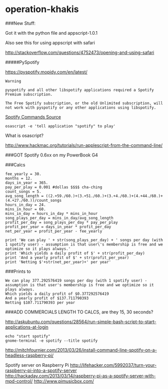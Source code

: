 # operation-khakis


###New Stuff:

Got it with the python file and appscript-1.0.1

Also see this for using appscript with safari

http://stackoverflow.com/questions/4752473/opening-and-using-safari



#####PySpotify

https://pyspotify.mopidy.com/en/latest/


	Warning

	pyspotify and all other libspotify applications required a Spotify Premium subscription.

	The Free Spotify subscription, or the old Unlimited subscription, will not work with pyspotify or any other applications using libspotify.





[Spotify Commands Source](https://community.spotify.com/t5/Help-Desktop-Linux-Mac-and/Commands-to-play-songs-and-playlists-from-terminal/td-p/802287/page/2)

	osascript -e 'tell application "spotify" to play'
	
	
	
What is osascript?

http://www.hackmac.org/tutorials/run-applescript-from-the-command-line/
	
###GOT Spotify 0.6xx on my PowerBook G4

###Calcs	

	fee_yearly = 30.
	months = 12.
	days_in_year = 365.
	pay_per_play = 0.001 #dollas $$$$ cha-ching
	count_songs = 5.
	avg_song_length = ((2.+59./60.)+(3.+51./60.)+(3.+4./60.)+(4.+44./60.)+(4.+27./60.))/count_songs
	hours_in_day = 24.
	mins_in_hour = 60. 
	mins_in_day = hours_in_day * mins_in_hour
	song_plays_per_day = mins_in_day/avg_song_length
	profit_per_day = song_plays_per_day * pay_per_play
	profit_per_year = days_in_year * profit_per_day
	net_per_year = profit_per_year - fee_yearly

	print 'We can play ' + str(song_plays_per_day) + ' songs per day (with 1 spotify user) - assumption is that user\'s membership is free and we optimize so it plays always.'
	print 'Which yields a daily profit of $' + str(profit_per_day) 
	print 'And a yearly profit of $' + str(profit_per_year)
	print 'Netting $'+str(net_per_year)+' per year'
	
###Prints to

	We can play 377.292576419 songs per day (with 1 spotify user) - assumption is that user's membership is free and we optimize so it plays always.
	Which yields a daily profit of $0.377292576419
	And a yearly profit of $137.711790393
	Netting $107.711790393 per year	

###ADD COMMERCIALS LENGTH TO CALCS, are they 15, 30 seconds? 

	
http://askubuntu.com/questions/28564/run-simple-bash-script-to-start-applications-at-login

	echo "start spotify"
	gnome-terminal -e spotify --title spotify
	
	


http://mitchfournier.com/2013/03/26/install-command-line-spotify-on-a-headless-raspberry-pi/

Spotify server on Raspberry Pi 
http://lifehacker.com/5992037/turn-your-raspberry-pi-into-a-spotify-server
http://hackaday.com/2013/03/14/raspberry-pi-as-a-spotify-server-with-mpd-control/
http://www.pimusicbox.com/
